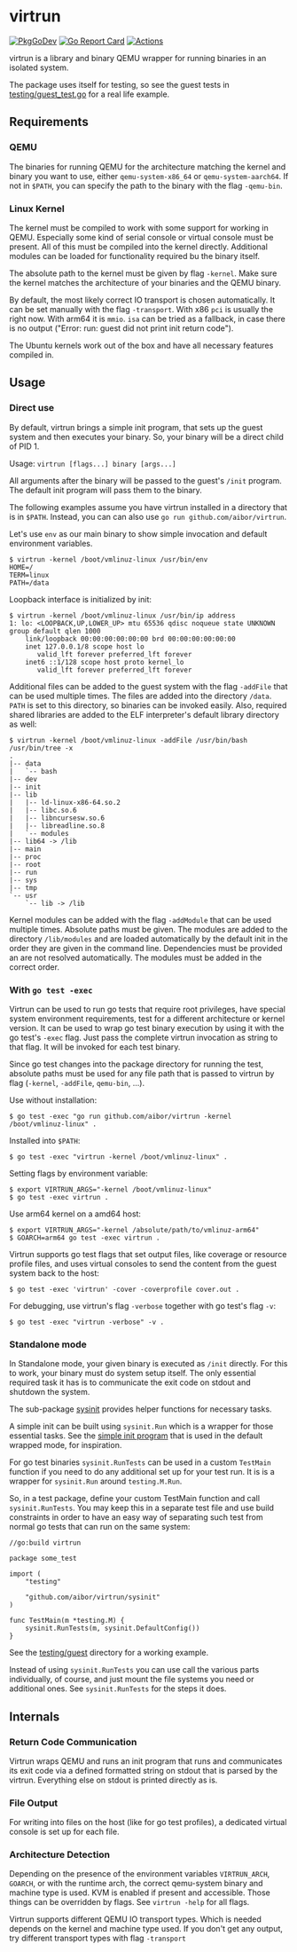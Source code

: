 <!--
SPDX-FileCopyrightText: 2024 Tobias Böhm <code@aibor.de>

SPDX-License-Identifier: MIT
-->

# virtrun

[![PkgGoDev][pkg-go-dev-badge]][pkg-go-dev]
[![Go Report Card][go-report-card-badge]][go-report-card]
[![Actions][actions-test-badge]][actions-test]

virtrun is a library and binary QEMU wrapper for running binaries in an
isolated system.

The package uses itself for testing, so see the guest tests in
[testing/guest_test.go](testing/guest_test.go) for a real life example.


## Requirements

### QEMU

The binaries for running QEMU for the architecture matching the kernel and
binary you want to use, either `qemu-system-x86_64` or `qemu-system-aarch64`.
If not in `$PATH`, you can specify the path to the binary with the flag
`-qemu-bin`.

### Linux Kernel

The kernel must be compiled to work with some support for working in QEMU.
Especially some kind of serial console or virtual console must be present. All
of this must be compiled into the kernel directly. Additional modules can be
loaded for functionality required bu the binary itself.

The absolute path to the kernel must be given by flag `-kernel`. Make sure the
kernel matches the architecture of your binaries and the QEMU binary.

By default, the most likely correct IO transport is chosen automatically. It
can be set manually with the flag `-transport`. With x86 `pci` is usually the
right now. With arm64 it is `mmio`. `isa` can be tried as a fallback, in case
there is no output ("Error: run: guest did not print init return code").

The Ubuntu kernels work out of the box and have all necessary features compiled
in.

## Usage

### Direct use

By default, virtrun brings a simple init program, that sets up the guest system
and then executes your binary. So, your binary will be a direct child of PID 1.

Usage: `virtrun [flags...] binary [args...]`

All arguments after the binary will be passed to the guest's
`/init` program. The default init program will pass them to the binary.

The following examples assume you have virtrun installed in a directory that is
in `$PATH`. Instead, you can can also use `go run github.com/aibor/virtrun`.

Let's use `env` as our main binary to show simple invocation and default
environment variables.

```console
$ virtrun -kernel /boot/vmlinuz-linux /usr/bin/env
HOME=/
TERM=linux
PATH=/data
```

Loopback interface is initialized by init:

```console
$ virtrun -kernel /boot/vmlinuz-linux /usr/bin/ip address
1: lo: <LOOPBACK,UP,LOWER_UP> mtu 65536 qdisc noqueue state UNKNOWN group default qlen 1000
    link/loopback 00:00:00:00:00:00 brd 00:00:00:00:00:00
    inet 127.0.0.1/8 scope host lo
       valid_lft forever preferred_lft forever
    inet6 ::1/128 scope host proto kernel_lo
       valid_lft forever preferred_lft forever
```

Additional files can be added to the guest system with the flag `-addFile` that
can be used multiple times. The files are added into the directory `/data`.
`PATH` is set to this directory, so binaries can be invoked easily. Also,
required shared libraries are added to the ELF interpreter's default library
directory as well:

```console
$ virtrun -kernel /boot/vmlinuz-linux -addFile /usr/bin/bash /usr/bin/tree -x
.
|-- data
|   `-- bash
|-- dev
|-- init
|-- lib
|   |-- ld-linux-x86-64.so.2
|   |-- libc.so.6
|   |-- libncursesw.so.6
|   |-- libreadline.so.8
|   `-- modules
|-- lib64 -> /lib
|-- main
|-- proc
|-- root
|-- run
|-- sys
|-- tmp
`-- usr
    `-- lib -> /lib
```

Kernel modules can be added with the flag `-addModule` that can be used
multiple times. Absolute paths must be given. The modules are added to the
directory `/lib/modules` and are loaded automatically by the default init in 
the order they are given in the command line. Dependencies must be provided an
are not resolved automatically. The modules must be added in the correct order.

### With `go test -exec`

Virtrun can be used to run go tests that require root privileges, have special
system environment requirements, test for a different architecture or kernel
version. It can be used to wrap go test binary execution by using it with the
go test's `-exec` flag. Just pass the complete virtrun invocation as string to
that flag. It will be invoked for each test binary.

Since go test changes into the package directory for running the test, absolute
paths must be used for any file path that is passed to virtrun by flag
(`-kernel`, `-addFile`, `qemu-bin`, ...).

Use without installation:

```console
$ go test -exec "go run github.com/aibor/virtrun -kernel /boot/vmlinuz-linux" .
```

Installed into `$PATH`:

```console
$ go test -exec "virtrun -kernel /boot/vmlinuz-linux" .
```

Setting flags by environment variable:

```console
$ export VIRTRUN_ARGS="-kernel /boot/vmlinuz-linux"
$ go test -exec virtrun .
```

Use arm64 kernel on a amd64 host:

```console
$ export VIRTRUN_ARGS="-kernel /absolute/path/to/vmlinuz-arm64"
$ GOARCH=arm64 go test -exec virtrun .
```

Virtrun supports go test flags that set output files, like coverage or resource
profile files, and uses virtual consoles to send the content from the guest
system back to the host:

```
$ go test -exec 'virtrun' -cover -coverprofile cover.out .
```

For debugging, use virtrun's flag `-verbose` together with go test's flag `-v`:

```console
$ go test -exec "virtrun -verbose" -v .
```

### Standalone mode

In Standalone mode, your given binary is executed as `/init` directly. For this
to work, your binary must do system setup itself. The only essential required
task it has is to communicate the exit code on stdout and shutdown the system.

The sub-package [sysinit](https://pkg.go.dev/github.com/aibor/virtrun/sysinit)
provides helper functions for necessary tasks.

A simple init can be built using `sysinit.Run` which is a wrapper for those
essential tasks. See the [simple init program](internal/init/main.go)
that is used in the default wrapped mode, for inspiration.

For go test binaries `sysinit.RunTests` can be used in a custom `TestMain`
function if you need to do any additional set up for your test run. It is is a
wrapper for `sysinit.Run` around `testing.M.Run`.

So, in a test package, define your custom TestMain function and call
`sysinit.RunTests`. You may keep this in a separate test file and use build
constraints in order to have an easy way of separating such test from normal go
tests that can run on the same system:

```
//go:build virtrun

package some_test

import (
    "testing"

    "github.com/aibor/virtrun/sysinit"
)

func TestMain(m *testing.M) {
    sysinit.RunTests(m, sysinit.DefaultConfig())
}
```

See the [testing/guest](testing/guest) directory for a working example.

Instead of using `sysinit.RunTests` you can use call the various parts
individually, of course, and just mount the file systems you need or additional
ones. See `sysinit.RunTests` for the steps it does.

## Internals

### Return Code Communication

Virtrun wraps QEMU and runs an init program that runs and communicates its exit
code via a defined formatted string on stdout that is parsed by the virtrun.
Everything else on stdout is printed directly as is.

### File Output

For writing into files on the host (like for go test profiles), a dedicated
virtual console is set up for each file.

### Architecture Detection

Depending on the presence of the environment variables `VIRTRUN_ARCH`,
`GOARCH`, or with the runtime arch, the correct qemu-system binary and machine
type is used. KVM is enabled if present and accessible. Those things can be
overridden by flags. See `virtrun -help` for all flags.

Virtrun supports different QEMU IO transport types. Which is needed depends on
the kernel and machine type used. If you don't get any output, try different
transport types with flag `-transport`

[pkg-go-dev]:           https://pkg.go.dev/github.com/aibor/virtrun
[pkg-go-dev-badge]:     https://pkg.go.dev/badge/github.com/aibor/virtrun
[go-report-card]:       https://goreportcard.com/report/github.com/aibor/virtrun
[go-report-card-badge]: https://goreportcard.com/badge/github.com/aibor/virtrun
[actions-test]:         https://github.com/aibor/virtrun/actions/workflows/test.yaml
[actions-test-badge]:   https://github.com/aibor/virtrun/actions/workflows/test.yaml/badge.svg?branch=main
